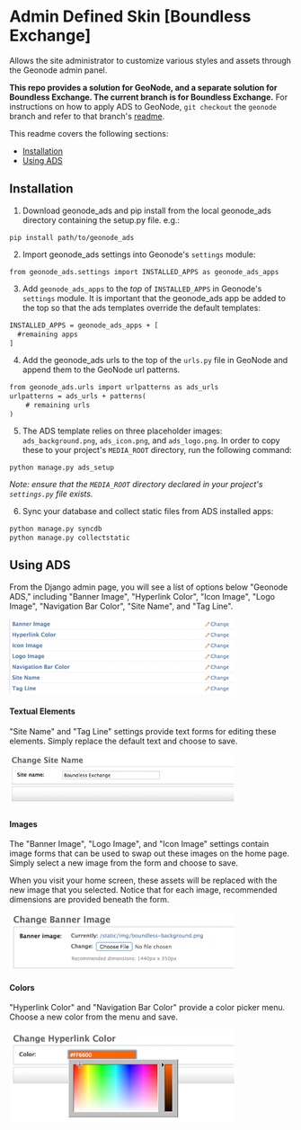 Admin Defined Skin [Boundless Exchange]
==============

Allows the site administrator to customize various styles and assets through the Geonode admin panel.

**This repo provides a solution for GeoNode, and a separate solution for Boundless Exchange. The current branch is for Boundless Exchange.** For instructions on how to apply ADS to GeoNode, ``git checkout`` the ``geonode`` branch and refer to that branch's [readme](https://github.com/boundlessgeo/geonode_ads/blob/geonode/README.md).

This readme covers the following sections:

* [Installation](#installation)
* [Using ADS](#using)

<a name="installation">Installation</a>
---------------------
1. Download geonode_ads and pip install from the local geonode_ads directory containing the setup.py file. e.g.:

  ```
  pip install path/to/geonode_ads
  ```

2. Import geonode_ads settings into Geonode's ``settings`` module:

  ```
  from geonode_ads.settings import INSTALLED_APPS as geonode_ads_apps
  ```

3. Add ``geonode_ads_apps``  to the *top* of ``INSTALLED_APPS`` in Geonode's ``settings`` module. It is important that the geonode_ads app be added to the top so that the ads templates override the default templates:

  ```
  INSTALLED_APPS = geonode_ads_apps + [
    #remaining apps
  ]
  ```

4. Add the geonode_ads urls to the top of the `urls.py` file in GeoNode and append them to the GeoNode url patterns.

  ```
  from geonode_ads.urls import urlpatterns as ads_urls    
  urlpatterns = ads_urls + patterns(
      # remaining urls
  )
  ```

5. The ADS template relies on three placeholder images: `ads_background.png`, `ads_icon.png`, and `ads_logo.png`. In order to copy these to your project's `MEDIA_ROOT` directory, run the following command:

  ```
  python manage.py ads_setup
  ```

 *Note: ensure that the `MEDIA_ROOT` directory declared in your project's `settings.py` file exists.*

6. Sync your database and collect static files from ADS installed apps:

  ```
  python manage.py syncdb
  python manage.py collectstatic
  ```

<a name="using">Using ADS</a>
-----------
From the Django admin page, you will see a list of options below "Geonode ADS," including "Banner Image", "Hyperlink Color", "Icon Image", "Logo Image", "Navigation Bar Color", "Site Name", and "Tag Line".

<img src="https://github.com/boundlessgeo/geonode_ads/blob/master/i/ads_settings.png?raw=true" alt="ADS Options" width="400"/>

#### Textual Elements
"Site Name" and "Tag Line" settings provide text forms for editing these elements. Simply replace the default text and choose to save.

<img src="https://github.com/boundlessgeo/geonode_ads/blob/master/i/change_text.png?raw=true" alt="Text Form" width="400"/>

#### Images
The "Banner Image", "Logo Image", and "Icon Image" settings contain image forms that can be used to swap out these images on the home page. Simply select a new image from the form and choose to save.

When you visit your home screen, these assets will be replaced with the new image that you selected. Notice that for each image, recommended dimensions are provided beneath the form.

<img src="https://github.com/boundlessgeo/geonode_ads/blob/master/i/upload_banner.png?raw=true" alt="Banner Selection" width="400"/>

#### Colors
"Hyperlink Color" and "Navigation Bar Color" provide a color picker menu. Choose a new color from the menu and save.

<img src="https://github.com/boundlessgeo/geonode_ads/blob/master/i/change_color.png?raw=true" alt="Color Picker" width="400"/>
